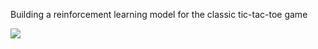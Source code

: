 Building a reinforcement learning model for the classic tic-tac-toe game

![](https://d2gg9evh47fn9z.cloudfront.net/800px_COLOURBOX4188073.jpg)
